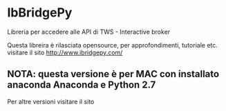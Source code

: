# IbBridgePy
Libreria per accedere alle API di TWS - Interactive broker 

Questa libreira è rilasciata opensource, per approfondimenti, 
tutoriale etc. visitare il sito http://www.ibridgepy.com/

## NOTA: questa versione è per MAC con installato anaconda Anaconda e Python 2.7

Per altre versioni visitare il sito
